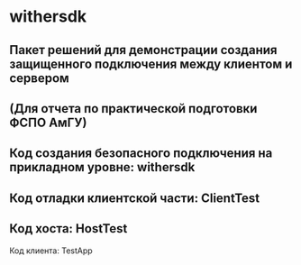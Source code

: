 # withersdk
Пакет решений для демонстрации создания защищенного подключения между клиентом и сервером
-
(Для отчета по практической подготовки ФСПО АмГУ)
-
Код создания безопасного подключения на прикладном уровне: withersdk
-
Код отладки клиентской части: ClientTest
-
Код хоста: HostTest
-
Код клиента: TestApp
